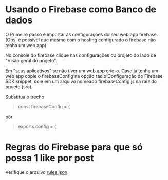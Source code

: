 # Usando o Firebase como Banco de dados #

O Primeiro passo é importar as configurações do seu web app firebase.
(Obs. é possível que mesmo com o hosting configurado o firebase não tenha um web app)

No console do firebase clique nas configurações do projeto do lado de "Visão geral do projeto".

Em "seus aplicativos" se não tiver um web app crie-o. Caso já tenha um web app copie o firebaseConfig 
na opção radio Configuração do Firebase SDK snippet, cole em um arquivo nomeado firebaseConfig.js na raiz do projeto (src).

Substitua o trecho 

> const firebaseConfig = {

por

> exports.config = {

# Regras do Firebase para que só possa 1 like por post #

Verifique o arquivo [rules.json](rules.json).
